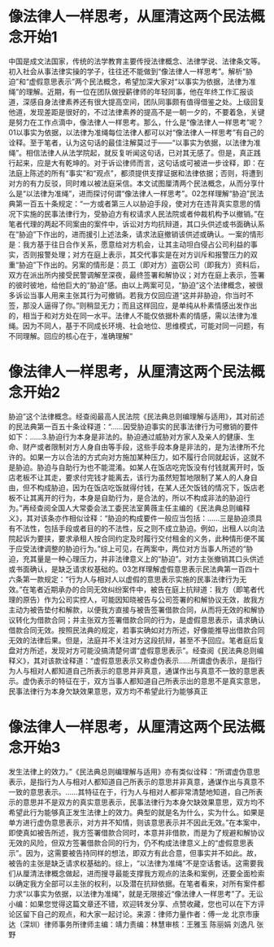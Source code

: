 # 像法律人一样思考，从厘清这两个民法概念开始1

中国是成文法国家，传统的法学教育主要传授法律概念、法律学说、法律条文等。初入社会从事法律实操的学子，往往还不能做到“像法律人一样思考”。解析“胁迫”和“虚假意思表示”两个民法概念，希望加深大家对“以事实为依据，法律为准绳”的理解。近期，有一位在团队做授薪律师的年轻同事，他在年终工作汇报谈道，深感自身法律素养还有很大提高空间，团队同事颇有值得借鉴之处。上级回复他道，发现差距是很好的，不过法律素养的提高不是一朝一夕的，不要着急，关键是努力在工作点滴中，像法律人一样思考。那么，什么是“像法律人一样思考”呢？01以事实为依据，以法律为准绳每位法律人都可以对“像法律人一样思考”有自己的诠释。至于笔者，认为这句话的最佳注解莫过于——“以事实为依据，以法律为准绳”。相信法律人从法学院起，就反复听闻这句话，已对其无感了。但是，真正践行起来，应是大有乾坤的。对于诉讼律师而言，这句话或可被进一步诠释，即：在法庭上陈述的所有“事实”和“观点”，都须提供支撑证据和法律依据；否则，将遭到对方的有力反驳，同时难以被法庭采信。本文试图厘清两个民法概念，从而分享什么是“以法律为准绳”，进而探讨何谓“像法律人一样思考”。02怎样理解“胁迫”民法典第一百五十条规定：“一方或者第三人以胁迫手段，使对方在违背真实意思的情况下实施的民事法律行为，受胁迫方有权请求人民法院或者仲裁机构予以撤销。”在笔者代理的两起不同案由的案件中，诉讼对方均抗辩道，其口头供述或书面确认系在“胁迫”下作出的，进而援引上述法条，请求法庭撤销该供述或确认。一案的情形是：我方基于往日合作关系，愿意给对方机会，让其主动坦白侵占公司利益的事实，否则报警处理；对方在庭上表示，其交代事实是在对方训斥和报警压力的双重“胁迫”下作出的。另案的情形是：员工（即对方）盗窃公司（即我方）资料后，双方在派出所内接受民警调解至深夜，最终签署和解协议；对方在庭上表示，签署的彼时彼地，给他巨大的“胁迫”感。由以上两案可见，“胁迫”这个法律概念，被很多诉讼当事人用来主张其行为可撤销。若我方仅回应道“这并非胁迫，你当时不签，那没人逼得了你。”则稍显无力；而且这样回应，是单纯从朴素情感出发作出的，相当于和对方处在同一水平。法律人不能仅依据朴素的情感，需以法律为准绳。因为不同人，基于不同成长环境、社会地位、思维模式，可能对同一问题，有不同理解。回应的核心在于，准确理解“

# 像法律人一样思考，从厘清这两个民法概念开始2

胁迫”这个法律概念。经查阅最高人民法院《民法典总则编理解与适用》，其对前述的民法典第一百五十条诠释道：“……因受胁迫事实的民事法律行为可撤销的要件如下：……3.胁迫行为本身是非法的。胁迫通过威胁对方家人及亲人的健康、生命、财产或者限制对方人身自由等手段，这些手段本身是非法的，是为法律所不允许的。如果一方以合法的方式向对方施加某种压力，如不履行合同就起诉，这就不是胁迫。胁迫与自助行为也不能混淆。如某人在饭店吃完饭没有付钱就离开时，饭店老板不让其走，要求付完钱才能离去，该行为虽然短暂地限制了某人的人身自由，但不构成胁迫，因为在饭店吃饭就得付钱，在某人还欠饭钱的情况下，饭店老板不让其离开的行为，本身是自助行为，是合法的，所以不构成非法的胁迫行为。”再经查阅全国人大常委会法工委民法室黄薇主任主编的《民法典总则编释义》，其对该条亦作相似诠释：“胁迫的构成要件一般应当包括：……三是胁迫须具有不法性，包括手段或者目的的不法性，反之则不成立胁迫。例如，出租人以向法院起诉为要挟，要求承租人按合同约定及时履行交付租金的义务，此种情形便不属于应受法律调整的胁迫行为。”综上可见，在两案中，两位对方当事人所述的“胁迫，充其量是一种心理压力，并非法律意义上的“胁迫”。对方主张撤销其口头供述或书面确认，是缺乏请求权基础的。03怎样理解虚假意思表示民法典第一百四十六条第一款规定：“行为人与相对人以虚假的意思表示实施的民事法律行为无效。”在笔者近期承办的合同无效纠纷案件中，被告在庭上抗辩道：我方（即笔者代理的原告）作为公司实控人，可能因知晓被告与公司签署的和解协议无效，故我方主动为被告垫付和解款，以便我方直接与被告签署借款合同，从而将无效的和解协议转化为借款合同；并主张双方签署借款合同的行为，是虚假意思表示，请求确认借款合同无效。按照民法典的规定，若事实确如对方所述，好像能推导出借款合同无效的法律后果。但是，法庭并不关注对方这段抗辩，甚至不予回应。笔者庭后复盘对方所述，发现对方可能没搞清楚何谓“虚假意思表示”。经查阅《民法典总则编释义》，其对该款诠释道：“虚假意思表示又称虚伪表示……所谓虚伪表示，是指行为人与相对人都知道自己所表示的意思并非真意，通谋作出与真意不一致的意思表示。虚伪表示的特征在于，双方当事人都知道自己所表示出的意思不是真实意思，民事法律行为本身欠缺效果意思，双方均不希望此行为能够真正

# 像法律人一样思考，从厘清这两个民法概念开始3

发生法律上的效力。”《民法典总则编理解与适用》亦有类似诠释：“所谓虚伪意思表示，是指行为人与相对人都知道自己所表示的意思并非真意，通谋作出与真意不一致的意思表示。……其特征在于，行为人与相对人都非常清楚地知道，自己所表示的意思并不是双方的真实意思表示，民事法律行为本身欠缺效果意思，双方均不希望此行为能够真正发生法律上的效力。典型的就是名为什么，实为什么。如果是单方进行虚伪意思表示，对方并不知情，则该意思表示并不因此无效。”在本案中，即使真如被告所述，我方签署借款合同时，本意并非借款，而是为了规避和解协议无效的风险，但双方签署借款合同的行为，仍不构成法律意义上的“虚假意思表示”。因为，这需要被告持同样的想法，即双方有此合意，但事实并不如此。故，被告的主张是缺乏请求权基础的。综上，“以法律为准绳”不是空话套话。这需要我们从厘清法律概念做起，进而搜寻最能支撑我方观点的法条和案例，还要全面检索以确定我方全部可以主张的权利，以及潜在抗辩依据。在笔者看来，对所有案件都力求“以事实为依据，以法律为准绳”，就是无限接近“像法律人一样思考”了。无讼小编：如果您觉得这篇文章还不错，欢迎转发分享、点赞收藏，您也可以在下方评论区留下自己的观点，和大家一起讨论。来源：律师力量作者：傅一龙 北京市康达（深圳）律师事务所律师主编：靖力责编：林慧审核：王雅玉 陈丽娟 刘逸凡 张野

